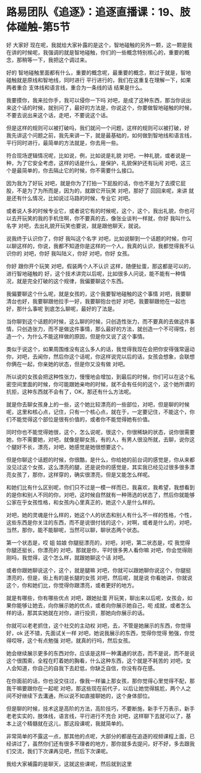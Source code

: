 # 路易团队《追逐》：追逐直播课：19、肢体碰触-第5节

好 大家好 现在呢，我就给大家补露的是这个，智地碰触的另外一颗，这一颗是我在讲的时候呢，我强调的就是智地碰触，你们的一些概念特别核心的，重要的概念，那稍等一下，我把这个调过来。

好的 智地碰触里面都有什么，重要的概念呢，最重要的概念，默过于就是，智地碰触就是原线和智地线，同时进行 平行进行的，我们在这重复在理解一下，如果两者重合 支体线和语言线，重合为一条线的话 结果是什么。

我要摸你，我来拉你手，我可以侵你一下吗 对吧，是成了这种东西，那当你说出来这个话的时候，就别问了，最好的方法是，你说这个，你要做智地碰触的时候，不要去说出来这个话，走吧，不要说这个话。

但是这样的规则可以被打破吗，我们就问一个问题，这样的规则可以被打破，好 我先讲这个问题之前，我先来讲一下，就是最基础的，如何做到智地线和语言线，平行同时进行，最简单的方法就是，你去用一些。

符合现场逻辑情况呢，比如说，例，比如说是礼貌 对吧，一种礼貌，或者说是一种，为了它安全考虑，这样的话是什么，是保护，礼貌保护还有玩闹 对吧，这三个是最简单的，你去隔止它的时候，你不需要什么接口。

因为我为了好玩 对吧，就是你为了打拍一下屁股的话，你也不是为了去摸它屁股，不是为了为所而是，因为的，就跟它开玩笑 对吧，那好了 回回来呢，来讲 就是还有什么情况，比如说过马路的时候，专业它 对吧。

或者说人多的时候专业它，或者说它有的时候呢，这个，这个，我出礼貌，你也可以去开玩笑的我的手机住啊，你不要真的去，像张业谈判一样就，你好 我叫什么名字 对吧，去出礼貌开玩笑也要说，就是跟他聊天，就说。

说我终于认识你了，你好 我叫这个名字 对吧，比如说聊到一个话题的时候，你可以聊这样的，你说，我都不知道你是这样的一个人，我真的认识，我都觉得我不认识你的 对吧，你好 我叫陆义，你好 对吧，你好 女孩。

你好 跟你开个玩笑 对吧，假装两个人不认识 这样，随便扯蛋，那这都是可以的，进行智地碰触的 好，这个技术讲完以后呢，比如很多人问说，能不能有一种情况，就是完全打破的这个规律，我偏要聊这个东西。

我偏要聊这个什么呢，就是女孩的，这个我要智地碰触的这个事情 对吧，我要聊清台也好，我要聊跟他拉手一好，我要聊抱台也好 对吧，我要聊跟他在一起也好，那什么事呢 到底怎么聊呢，最好的了法是。

当你聊到这个话题的时候，这么聊的时候，只创造性张力，而不要真的去做这件事情，只创造张力，而不是做这件事情，那么最好的方法，就创造一个不可得性，创造一个，为什么不能这样做的原因，但是你又说了这个事情。

类似于说这个，如果周围维没有这么多人的话，我觉得我现在会把你安得强常逼动你，对吧，去闻你，然后你这个话呢，你这样说完以后的话，女孩会想象，会联想你俩在一起，你亲她的状态，但是你又没有做 对吧。

所以说的女孩会把这种性张力，慢慢地会增加，到最后的时候，你们可以在这个私密空间里面的时候，你可能跟她亲吻的时候，就不会有任何的这个，这个她所谓的抗拒，这种东西就不会有了，OK，那还有什么方法呢。

就是你去聊女孩身上的一些，这个她比较漂亮的一些部位，对吧，但是聊的时候呢，这里和核心点，记住，只有一个核心点，就在于，一定要记住，不能这个，你们不能觉得这个部位是很有价值的，或者你不能觉得她有价值。

同时你也不能觉得她很，这个，怎么说呢，很这个，你很稀缺的状态，说你很需要她，你不需要她，对吧，就像是聊女孩，有的人，有男人很没所就，去聊，说你这个腿好不长，漂亮，对吧，她感觉是她很想要这个。

但是你聊这个话题的时候，你很酷，是什么，你给她的前台词的感觉是，你从来都没见过这个女孩，这么漂亮的腿，还是说你的感觉是，其实我已经见过很多很多漂亮女孩了，那你，这样穿的，确实很漂亮，但是又能怎么样呢。

和她们比有什么区别呢，你们只不过是一模一样而已，我喜欢，我希望，我想看到的是你和别人不同的你，对吧，这时候自然就有一种筛选的状态了，然后你就能够公家在乎女孩性格，和女孩内心里真正的，她这个人是什么样的。

对吧，她的灵魂是什么样的，她这个人的状态和别人有什么不一样的性格，个性，这些东西是你关注的东西，而不是说很付钱的这个，对啊，或者是什么的，对吧，当然，那你，能不能聊呢，当然可以聊，聊状态两个状态。

第一个状态是，哎 姐 姑娘 你腿挺漂亮的，对吧，对吧，第二状态是，哎 我觉得你腿还挺长，你漂亮的 对吧，那就是你，平时很多男人看你嘛 对吧，你会觉得刚刚吗，我觉得，这个怎么样，就跟她聊这个话 对吧。

或者你跟她聊说这个，这个，就是腿嘛 对吧，你就可以跟她聊你说这个，你腿挺漂亮的，但是，街上有的是长腿的女孩 对吧，然后呢，就是说 你看她讲，你就说这个，你和她们比，你觉得你跟漂亮，或者更好的地方。

就是有哪些，你有哪些优点 对吧，跟她扯蛋 开玩笑，聊出来以后呢，女孩会，如果你能够让她去，向你展示她的优点，或者向你展示她自己，呃 成就，或者怎么样的话，那其实她就在对你，进行投资，那她向你展示的话。

你就可以老老抓住，这个社交的主动权 对吧，去，不管是她展示的东西，你觉得好，ok 还不错，先面试关一样 对吧，她说我展示的东西，觉得你觉得 勉强，你觉得哎呀，这个有点勉强 对吧，就真的行吗，然后女孩。

她会继续展示更多的东西对你，应该是这样一种溝通的状态，而不是说，而不是说这个很围索，全程在盯着她的胸看，什么这种东西，这个就是不耗苦的 对吧，女人会知道，你自己的自我下去赶低，你缺乏自信，你没有存在感。

在你面前的话，你也没交往过，像我一样骗上那女孩，那你觉得心里觉得不配，那我干嘛要跟你在一起呢 对吧，那这些现在前代子，以后让她觉得尴尬，两个人之间不好继续下去溝通，所以说不如直接聊她的，这个身体部位。

但是聊的时候，技术这是高阶的方法，高阶技巧，不要断施，新手千万表示，新手老老实实的，肢体线，语言线，平行进行不充合 对吧，这样聊下去就可以了，基本上这个精髓就在这儿，那这段课呢，我就简单的。

非常简单的不露这一点，那其他的点呢，大部分的都是在追逐的视频课程上面，已经讲过了，虽然你们还有很多不理者的地方，那你就多去提问，好不好，多去跟我们交流，我们下次课再见吧，然后下次课呢。

我给大家補露的是聊天，这就这些课呢，然后就到这里